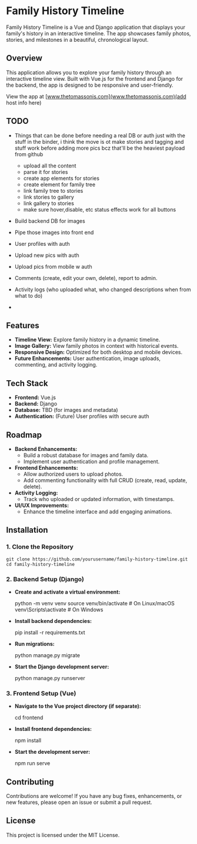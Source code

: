 Family History Timeline
=======================

Family History Timeline is a Vue and Django application that displays your family's history in an interactive timeline. The app showcases family photos, stories, and milestones in a beautiful, chronological layout.

Overview
--------

This application allows you to explore your family history through an interactive timeline view. Built with Vue.js for the frontend and Django for the backend, the app is designed to be responsive and user-friendly.

View the app at [www.thetomassonis.com](www.thetomassonis.com)(add host info here)

TODO
----
*   Things that can be done before needing a real DB or auth just with the stuff in the binder, i think the move is ot make stories and tagging and stuff work before adding more pics bcz that'll be the heaviest payload from github
    * upload all the content
    * parse it for stories
    * create app elements for stories
    * create element for family tree
    * link family tree to stories
    * link stories to gallery
    * link gallery to stories
    * make sure hover,disable, etc status effects work for all buttons

*   Build backend DB for images
*   Pipe those images into front end
*   User profiles with auth
*   Upload new pics with auth
*   Upload pics from mobile w auth
*   Comments (create, edit your own, delete), report to admin.
*   Activity logs (who uploaded what, who changed descriptions when from what to do)
* 

Features
--------

*   **Timeline View:** Explore family history in a dynamic timeline.
*   **Image Gallery:** View family photos in context with historical events.
*   **Responsive Design:** Optimized for both desktop and mobile devices.
*   **Future Enhancements:** User authentication, image uploads, commenting, and activity logging.

Tech Stack
----------

*   **Frontend:** Vue.js
*   **Backend:** Django
*   **Database:** TBD (for images and metadata)
*   **Authentication:** (Future) User profiles with secure auth

Roadmap
-------

*   **Backend Enhancements:**
    *   Build a robust database for images and family data.
    *   Implement user authentication and profile management.
*   **Frontend Enhancements:**
    *   Allow authorized users to upload photos.
    *   Add commenting functionality with full CRUD (create, read, update, delete).
*   **Activity Logging:**
    *   Track who uploaded or updated information, with timestamps.
*   **UI/UX Improvements:**
    *   Enhance the timeline interface and add engaging animations.

Installation
------------

### 1\. Clone the Repository

    git clone https://github.com/yourusername/family-history-timeline.git
    cd family-history-timeline

### 2\. Backend Setup (Django)

*   **Create and activate a virtual environment:**

    python -m venv venv
    source venv/bin/activate    # On Linux/macOS
    venv\Scripts\activate       # On Windows

*   **Install backend dependencies:**

    pip install -r requirements.txt

*   **Run migrations:**

    python manage.py migrate

*   **Start the Django development server:**

    python manage.py runserver

### 3\. Frontend Setup (Vue)

*   **Navigate to the Vue project directory (if separate):**

    cd frontend

*   **Install frontend dependencies:**

    npm install

*   **Start the development server:**

    npm run serve

Contributing
------------

Contributions are welcome! If you have any bug fixes, enhancements, or new features, please open an issue or submit a pull request.

License
-------

This project is licensed under the MIT License.